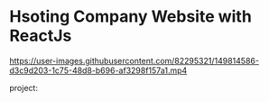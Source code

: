 # Hsoting Company Website with ReactJs

https://user-images.githubusercontent.com/82295321/149814586-d3c9d203-1c75-48d8-b696-af3298f157a1.mp4

project: 

